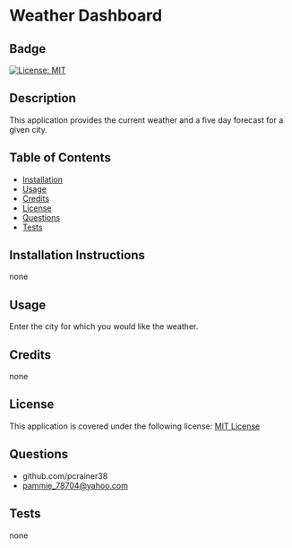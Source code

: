 
  # Weather Dashboard

  ## Badge
  [![License: MIT](https://img.shields.io/badge/License-MIT-yellow.svg)](https://opensource.org/licenses/MIT)

  ## Description 
  
  This application provides the current weather and a five day forecast for a given city.

  ## Table of Contents 
  - [Installation](#installation) 
  - [Usage](#usage) 
  - [Credits](#credits) 
  - [License](#license) 
  - [Questions](#questions)
  - [Tests](#tests)

  ## Installation Instructions 
  
  none

  ## Usage 
 
  Enter the city for which you would like the weather.

  ## Credits   
 
  none
  
  ## License 
 
  This application is covered under the following license:
    [MIT License](https://opensource.org/licenses/)
  
  ## Questions
  
  - github.com/pcrainer38
  - pammie_78704@yahoo.com
  
   ## Tests 
  
   none
